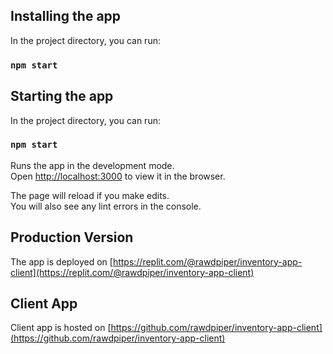## Installing the app

In the project directory, you can run:

### `npm start`

## Starting the app

In the project directory, you can run:

### `npm start`

Runs the app in the development mode.\
Open [http://localhost:3000](http://localhost:3000) to view it in the browser.

The page will reload if you make edits.\
You will also see any lint errors in the console.

## Production Version

The app is deployed on [https://replit.com/@rawdpiper/inventory-app-client](https://replit.com/@rawdpiper/inventory-app-client)

## Client App

Client app is hosted on [https://github.com/rawdpiper/inventory-app-client](https://github.com/rawdpiper/inventory-app-client)
